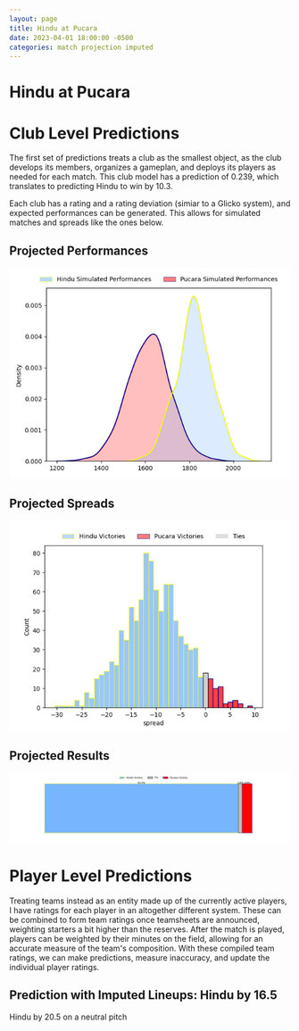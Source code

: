 ```yaml
---  
layout: page  
title: Hindu at Pucara  
date: 2023-04-01 18:00:00 -0500  
categories: match projection imputed  
---
```

# Hindu at Pucara

# Club Level Predictions


The first set of predictions treats a club as the smallest object, as the club develops its members, organizes a gameplan, and deploys its players as needed for each match. This club model has a prediction of 0.239, which translates to predicting Hindu to win by 10.3.

Each club has a rating and a rating deviation (simiar to a Glicko system), and expected performances can be generated. This allows for simulated matches and spreads like the ones below.
## Projected Performances


![Projected Performances](plots/performances_2023-04-01-Pucara-Hindu.png)
## Projected Spreads


![Projected Spreads](plots/spreads_2023-04-01-Pucara-Hindu.png)
## Projected Results


![Projected Results](plots/resultbar_2023-04-01-Pucara-Hindu.png)
# Player Level Predictions


Treating teams instead as an entity made up of the currently active players, I have ratings for each player in an altogether different system. These can be combined to form team ratings once teamsheets are announced, weighting starters a bit higher than the reserves. After the match is played, players can be weighted by their minutes on the field, allowing for an accurate measure of the team's composition. With these compiled team ratings, we can make predictions, measure inaccuracy, and update the individual player ratings.
## Prediction with Imputed Lineups: Hindu by 16.5


Hindu by 20.5 on a neutral pitch

